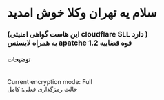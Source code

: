     
 <h1>سلام یه تهران وکلا خوش امدید </h1>
                                                                                                                                                                                                                                             
<h3>(این هاست گواهی امنیتی cloudflare SLL دارد )
<br> 
    به همراه لایسنس apatche 1.2 قوه قضاییه
</h3>
<h4>توضیحات</h4>
<br>
Current encryption mode: Full
<br>
حالت رمزگذاری فعلی: کامل
